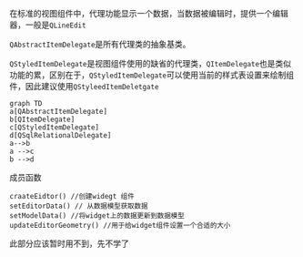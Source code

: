 在标准的视图组件中，代理功能显示一个数据，当数据被编辑时，提供一个编辑器，一般是`QLineEdit`

`QAbstractItemDelegate`是所有代理类的抽象基类。

`QStyledItemDelegate`是视图组件使用的缺省的代理类，`QItemDelegate`也是类似功能的累，区别在于，`QStyledItemDelegate`可以使用当前的样式表设置来绘制组件，因此建议使用`QStyleedItemDeletgate`

```mermaid
graph TD
a[QAbstractItemDelegate]
b[QItemDelegate]
c[QStyledItemDelegate]
d[QSqlRelationalDelegate]
a-->b
a -->c
b -->d
```

成员函数

```
craateEidtor() //创建widegt 组件
setEditorData() // 从数据模型获取数据
setModelData() //将widget上的数据更新到数据模型
updateEditorGeometry() //用于给widget组件设置一个合适的大小
```

此部分应该暂时用不到，先不学了